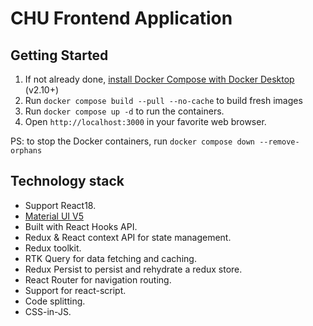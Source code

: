 
# CHU Frontend Application

## Getting Started

1. If not already done, [install Docker Compose with Docker Desktop](https://docs.docker.com/compose/install/) (v2.10+)
2. Run `docker compose build --pull --no-cache` to build fresh images
3. Run `docker compose up -d` to run the containers.
4. Open `http://localhost:3000` in your favorite web browser.

PS: to stop the Docker containers, run `docker compose down --remove-orphans`

## Technology stack
- Support React18.
- [Material UI V5](https://mui.com/core/)
- Built with React Hooks API.
- Redux & React context API for state management.
- Redux toolkit.
- RTK Query for data fetching and caching.
- Redux Persist to persist and rehydrate a redux store.
- React Router for navigation routing.
- Support for react-script.
- Code splitting.
- CSS-in-JS.







 

